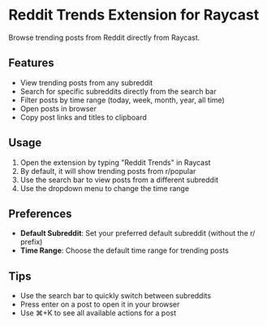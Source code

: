 # Reddit Trends Extension for Raycast

Browse trending posts from Reddit directly from Raycast.

## Features

- View trending posts from any subreddit
- Search for specific subreddits directly from the search bar
- Filter posts by time range (today, week, month, year, all time)
- Open posts in browser
- Copy post links and titles to clipboard

## Usage

1. Open the extension by typing "Reddit Trends" in Raycast
2. By default, it will show trending posts from r/popular
3. Use the search bar to view posts from a different subreddit
4. Use the dropdown menu to change the time range

## Preferences

- **Default Subreddit**: Set your preferred default subreddit (without the r/ prefix)
- **Time Range**: Choose the default time range for trending posts

## Tips

- Use the search bar to quickly switch between subreddits
- Press enter on a post to open it in your browser
- Use ⌘+K to see all available actions for a post